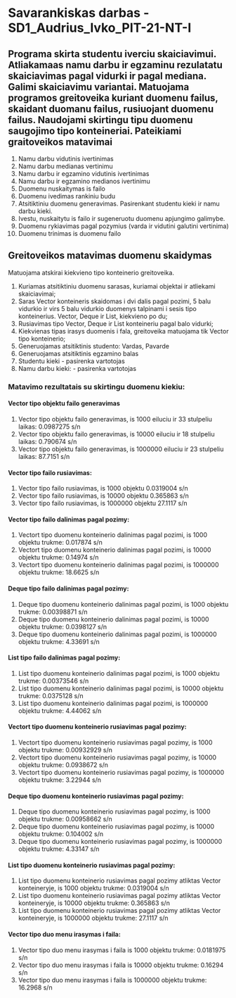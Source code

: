 # Savarankiskas darbas - SD1_Audrius_Ivko_PIT-21-NT-I

## Programa skirta studentu iverciu skaiciavimui. Atliakamaas namu darbu ir egzaminu rezulatatu skaiciavimas pagal vidurki ir pagal mediana. Galimi skaiciavimu variantai. Matuojama programos greitoveika kuriant duomenu failus, skaidant duomanu failus, rusiuojant duomenu failus. Naudojami skirtingu tipu duomenu saugojimo <T> tipo konteineriai. Pateikiami graitoveikos matavimai
1. Namu darbu vidutinis ivertinimas
2. Namu darbu medianas vertinimu
3. Namu darbu ir egzamino vidutinis ivertinimas
4. Namu darbu ir egzamino medianos ivertinimu
5. Duomenu nuskaitymas is failo
6. Duomenu ivedimas rankiniu budu
7. Atsitiktiniu duomenu generavimas. Pasirenkant studentu kieki ir namu darbu kieki.
8. Ivestu, nuskaitytu is failo ir sugeneruotu duomenu apjungimo galimybe.
10. Duomenu rykiavimas pagal pozymius (varda ir vidutini galutini vertinima)
10. Duomenu trinimas is duomenu failo

  ## Greitoveikos matavimas duomenu skaidymas
Matuojama atskirai kiekvieno <T> tipo konteinerio greitoveika.
1. Kuriamas atsitiktiniu duomenu sarasas, kuriamai objektai ir atliekami skaiciavimai;
2. Saras <T> Vector konteineris skaidomas i dvi dalis pagal pozimi, 5 balu vidurkio ir virs 5 balu vidurkio
duomenys talpinami i sesis <T> tipo konteinerius. Vector, Deque ir List, kiekvieno po du;
3. Rusiavimas <T> tipo Vector, Deque ir List konteineriu pagal balo vidurki;
4. Kiekvienas tipas irasys duomenis i fala, greitoveika matuojama tik Vector tipo konteinerio;
5. Generuojamas atsitiktinis studento: Vardas, Pavarde
6. Generuojamas atsitiktinis egzamino balas
7. Studentu kieki - pasirenka vartotojas
8. Namu darbu kieki: - pasirenka vartotojas

  ### Matavimo rezultatais su skirtingu duomenu kiekiu:

  #### Vector tipo objektu failo generavimas
1. Vector tipo objektu failo generavimas, is 1000 eiluciu ir 33 stulpeliu laikas: 0.0987275 s/n
2. Vector tipo objektu failo generavimas, is 10000 eiluciu ir 18 stulpeliu laikas: 0.790674 s/n
3. Vector tipo objektu failo generavimas, is 1000000 eiluciu ir 23 stulpeliu laikas: 87.7151 s/n

  #### Vector tipo failo rusiavimas:
1. Vector tipo failo rusiavimas, is 1000 objektu 0.0319004 s/n
2. Vector tipo failo rusiavimas, is 10000 objektu 0.365863 s/n
3. Vector tipo failo rusiavimas, is 1000000 objektu 27.1117 s/n

  #### Vector tipo failo dalinimas pagal pozimy:
1. Vectort tipo duomenu konteinerio dalinimas pagal pozimi, is 1000 objektu trukme: 0.017874 s/n
2. Vectort tipo duomenu konteinerio dalinimas pagal pozimi, is 10000 objektu trukme: 0.14974 s/n
3. Vectort tipo duomenu konteinerio dalinimas pagal pozimi, is 1000000 objektu trukme: 18.6625 s/n
  
  #### Deque tipo failo dalinimas pagal pozimy:
1. Deque tipo duomenu konteinerio dalinimas pagal pozimi, is 1000 objektu trukme: 0.00398871 s/n
2. Deque tipo duomenu konteinerio dalinimas pagal pozimi, is 10000 objektu trukme: 0.0398127 s/n
3. Deque tipo duomenu konteinerio dalinimas pagal pozimi, is 1000000 objektu trukme: 4.33691 s/n
  
  #### List tipo failo dalinimas pagal pozimy:
1. List tipo duomenu konteinerio dalinimas pagal pozimi, is 1000 objektu trukme: 0.00373546 s/n
2. List tipo duomenu konteinerio dalinimas pagal pozimi, is 10000 objektu trukme: 0.0375128 s/n
3. List tipo duomenu konteinerio dalinimas pagal pozimi, is 1000000 objektu trukme: 4.44062 s/n
  
  #### Vectort tipo duomenu konteinerio rusiavimas pagal pozimy:
1. Vectort tipo duomenu konteinerio rusiavimas pagal pozimy, is 1000 objektu trukme: 0.00932929 s/n
2. Vectort tipo duomenu konteinerio rusiavimas pagal pozimy, is 10000 objektu trukme: 0.0938672 s/n
3. Vectort tipo duomenu konteinerio rusiavimas pagal pozimy, is 1000000 objektu trukme: 3.22944 s/n
  
  #### Deque tipo duomenu konteinerio rusiavimas pagal pozimy:
1. Deque tipo duomenu konteinerio rusiavimas pagal pozimy, is 1000 objektu trukme: 0.00958662 s/n
2. Deque tipo duomenu konteinerio rusiavimas pagal pozimy, is 10000 objektu trukme: 0.104002 s/n
3. Deque tipo duomenu konteinerio rusiavimas pagal pozimy, is 1000000 objektu trukme: 4.33147 s/n

  #### List tipo duomenu konteinerio rusiavimas pagal pozimy:
1. List tipo duomenu konteinerio rusiavimas pagal pozimy atliktas Vector konteineryje, is 1000 objektu trukme: 0.0319004 s/n
2. List tipo duomenu konteinerio rusiavimas pagal pozimy atliktas Vector konteineryje, is 10000 objektu trukme: 0.365863 s/n
3. List tipo duomenu konteinerio rusiavimas pagal pozimy atliktas Vector konteineryje, is 1000000 objektu trukme: 27.1117 s/n

  #### Vector tipo duo menu irasymas i faila:
1. Vector tipo duo menu irasymas i faila is 1000 objektu trukme: 0.0181975 s/n
2. Vector tipo duo menu irasymas i faila is 10000 objektu trukme: 0.16294 s/n
3. Vector tipo duo menu irasymas i faila is 1000000 objektu trukme: 16.2968 s/n






